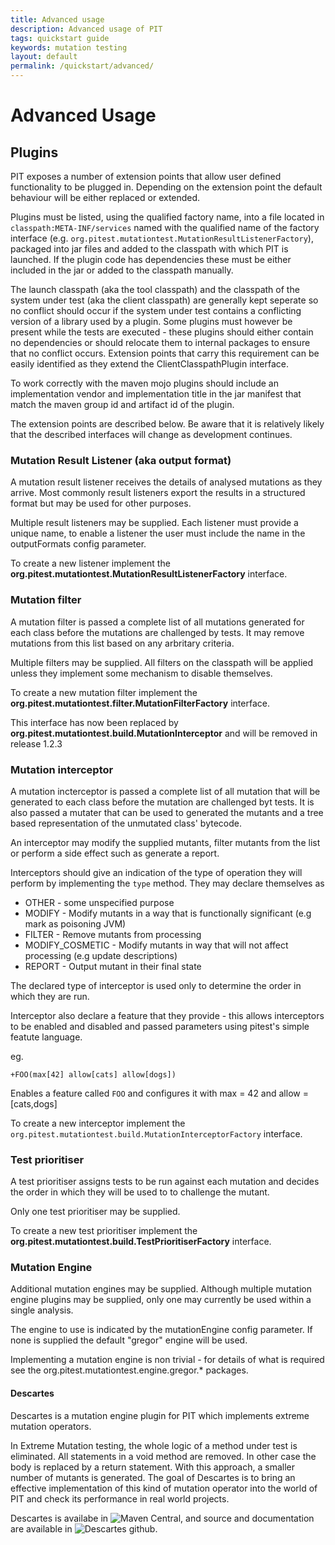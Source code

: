 ```yaml
---
title: Advanced usage
description: Advanced usage of PIT
tags: quickstart guide
keywords: mutation testing
layout: default
permalink: /quickstart/advanced/
---
```


# Advanced Usage

## Plugins

PIT exposes a number of extension points that allow user defined functionality to be plugged in. Depending on the 
extension point the default behaviour will be either replaced or extended.

Plugins must be listed, using the qualified factory name, into a file located in `classpath:META-INF/services` named with the qualified name of the factory interface (e.g. `org.pitest.mutationtest.MutationResultListenerFactory`), packaged into jar files and added to the classpath with which PIT is launched. If the plugin code has dependencies these must be either included in the jar or added to the classpath manually.

The launch classpath (aka the tool classpath) and the classpath of the system under test (aka the client classpath) are generally kept seperate so no conflict should occur if the system under test contains a conflicting version of a library used by a plugin. Some plugins must however be present while the tests are executed - these plugins should either contain no dependencies or should relocate them to internal packages to ensure that no conflict occurs. Extension points that carry this requirement can be easily identified as they extend the ClientClasspathPlugin interface.

To work correctly with the maven mojo plugins should include an implementation vendor and implementation title in the jar manifest that match the maven group id and artifact id of the plugin.

The extension points are described below. Be aware that it is relatively likely that the described interfaces will change as development continues.

### Mutation Result Listener (aka output format)

A mutation result listener receives the details of analysed mutations as they arrive. Most commonly result listeners export the results in a structured format but may be used for other purposes.

Multiple result listeners may be supplied. Each listener must provide a unique name, to enable a listener the user must include the name in the outputFormats config parameter.

To create a new listener implement the **org.pitest.mutationtest.MutationResultListenerFactory** interface.

### Mutation filter

A mutation filter is passed a complete list of all mutations generated for each class before the mutations are challenged by tests. It may remove mutations from this list based on any arbritary criteria.

Multiple filters may be supplied. All filters on the classpath will be applied unless they implement some mechanism to disable themselves.

To create a new mutation filter implement the **org.pitest.mutationtest.filter.MutationFilterFactory** interface.

This interface has now been replaced by **org.pitest.mutationtest.build.MutationInterceptor** and will be removed in release 1.2.3

### Mutation interceptor

A mutation incterceptor is passed a complete list of all mutation that will be generated to each class before the mutation are challenged byt tests. It is also passed a mutater that can be used to generated the mutants and a tree based representation of the unmutated class' bytecode.

An interceptor may modify the supplied mutants, filter mutants from the list or perform a side effect such as generate a report.

Interceptors should give an indication of the type of operation they will perform by implementing the `type` method. They may declare themselves as

* OTHER - some unspecified purpose
* MODIFY - Modify mutants in a way that is functionally significant (e.g mark as poisoning JVM)
* FILTER - Remove mutants from processing
* MODIFY_COSMETIC - Modify mutants in way that will not affect processing (e.g update descriptions)
* REPORT - Output mutant in their final state

The declared type of interceptor is used only to determine the order in which they are run. 

Interceptor also declare a feature that they provide - this allows interceptors to be enabled and disabled and passed parameters using pitest's simple featute language.

eg.

```
+FOO(max[42] allow[cats] allow[dogs])
```

Enables a feature called `FOO` and configures it with max = 42 and allow = [cats,dogs]

To create a new interceptor implement the `org.pitest.mutationtest.build.MutationInterceptorFactory` interface.


### Test prioritiser

A test prioritiser assigns tests to be run against each mutation and decides the order in which they will be used to to challenge the mutant.

Only one test prioritiser may be supplied.

To create a new test prioritiser implement the **org.pitest.mutationtest.build.TestPrioritiserFactory** interface. 

### Mutation Engine

Additional mutation engines may be supplied. Although multiple mutation engine plugins may be supplied, only one may currently be used
within a single analysis.

The engine to use is indicated by the mutationEngine config parameter. If none is supplied the default "gregor" engine will be used.

Implementing a mutation engine is non trivial - for details of what is required see the org.pitest.mutationtest.engine.gregor.* packages.

#### Descartes
Descartes is a mutation engine plugin for PIT which implements extreme mutation operators.

In Extreme Mutation testing, the whole logic of a method under test is eliminated. All
statements in a void method are removed. In other case the body is replaced by a return
statement. With this approach, a smaller number of mutants is generated.
The goal of Descartes is to bring an effective implementation of this kind of mutation
operator into the world of PIT and check its performance in real world projects.

Descartes is availabe in ![Maven Central](http://search.maven.org), and source and
documentation are available in ![Descartes github](http://github.com/STAMP-project/pitest-descartes).
